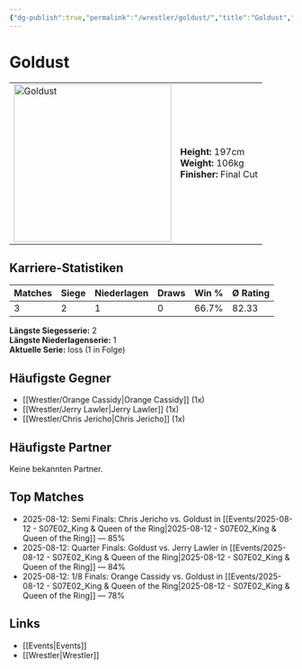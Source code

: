 ```yaml
---
{"dg-publish":true,"permalink":"/wrestler/goldust/","title":"Goldust","tags":["wrestler"],"noteIcon":""}
---
```



# Goldust

<table>
        <tr>
        <td><img src="https://github.com/CptSpaulding1980/choke-slam-wrestling/releases/download/images/Goldust.png" width="280" alt="Goldust"></td>
        <td>
        <b>Height:</b> 197cm<br>
        <b>Weight:</b> 106kg<br>
        <b>Finisher:</b> Final Cut<br>
        </td>
        </tr>
        </table>
        
## Karriere-Statistiken

| Matches | Siege | Niederlagen | Draws | Win % | Ø Rating |
|---------|-------|-------------|-------|-------|-----------|
| 3 | 2 | 1 | 0 | 66.7% | 82.33 |

**Längste Siegesserie:** 2<br>**Längste Niederlagenserie:** 1<br>**Aktuelle Serie:** loss (1 in Folge)


## Häufigste Gegner
- [[Wrestler/Orange Cassidy\|Orange Cassidy]] (1x)
- [[Wrestler/Jerry Lawler\|Jerry Lawler]] (1x)
- [[Wrestler/Chris Jericho\|Chris Jericho]] (1x)

## Häufigste Partner
Keine bekannten Partner.

## Top Matches
- 2025-08-12: Semi Finals: Chris Jericho vs. Goldust in [[Events/2025-08-12 - S07E02_King & Queen of the Ring\|2025-08-12 - S07E02_King & Queen of the Ring]] — 85%
- 2025-08-12: Quarter Finals: Goldust vs. Jerry Lawler in [[Events/2025-08-12 - S07E02_King & Queen of the Ring\|2025-08-12 - S07E02_King & Queen of the Ring]] — 84%
- 2025-08-12: 1/8 Finals: Orange Cassidy vs. Goldust in [[Events/2025-08-12 - S07E02_King & Queen of the Ring\|2025-08-12 - S07E02_King & Queen of the Ring]] — 78%

## Links
- [[Events\|Events]]
- [[Wrestler\|Wrestler]]
